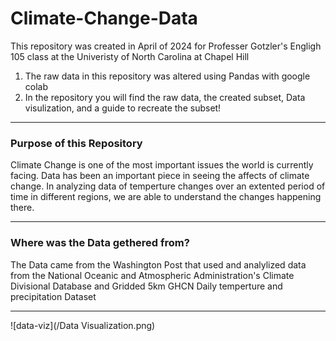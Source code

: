 # Climate-Change-Data
This repository was created in April of 2024 for Professer Gotzler's Engligh 105 class at the Univeristy of North Carolina at Chapel Hill

1. The raw data in this repository was altered using Pandas with google colab
2. In the repository you will find the raw data, the created subset,  Data visulization, and a guide to recreate the subset!

---------

### Purpose of this Repository
Climate Change is one of the most important issues the world is currently facing. Data has been an important piece in seeing the affects of climate change. In analyzing data of temperture changes over an extented period of time in different regions, we are able to understand the changes happening there. 

----------

### Where was the Data gethered from? 
The Data came from the Washington Post that used and analylized data from the National Oceanic and Atmospheric Administration's Climate Divisional Database and Gridded 5km GHCN Daily temperture and precipitation Dataset

--------
![data-viz](/Data Visualization.png)


